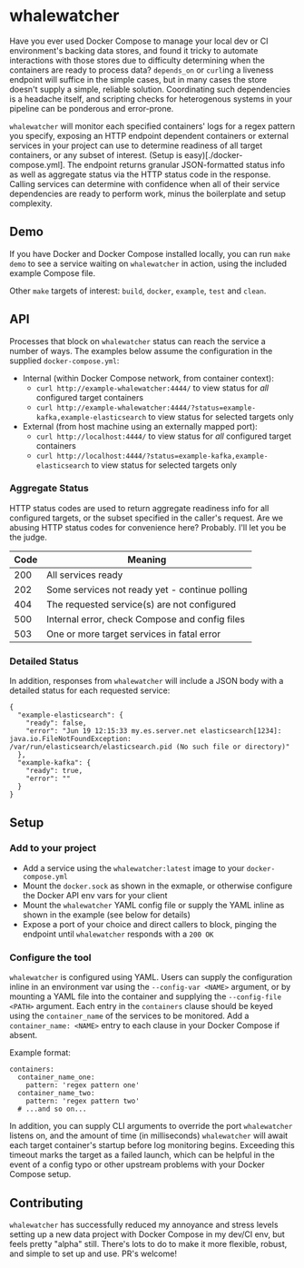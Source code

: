 # whalewatcher

Have you ever used Docker Compose to manage your local dev or CI environment's backing data stores, and found it tricky to automate interactions with those stores due to difficulty determining when the containers are ready to process data? `depends_on` or `curl`ing a liveness endpoint will suffice in the simple cases, but in many cases the store doesn't supply a simple, reliable solution. Coordinating such dependencies is a headache itself, and scripting checks for heterogenous systems in your pipeline can be ponderous and error-prone.

`whalewatcher` will monitor each specified containers' logs for a regex pattern you specify, exposing an HTTP endpoint dependent containers or external services in your project can use to determine readiness of all target containers, or any subset of interest. (Setup is easy)[./docker-compose.yml]. The endpoint returns granular JSON-formatted status info as well as aggregate status via the HTTP status code in the response. Calling services can determine with confidence when all of their service dependencies are ready to perform work, minus the boilerplate and setup complexity.

## Demo
If you have Docker and Docker Compose installed locally, you can run `make demo` to see a service waiting on `whalewatcher` in action, using the included example Compose file.

Other `make` targets of interest: `build`, `docker`, `example`, `test` and `clean`.

## API
Processes that block on `whalewatcher` status can reach the service a number of ways. The examples below assume the configuration in the supplied `docker-compose.yml`:
- Internal (within Docker Compose network, from container context):
  - `curl http://example-whalewatcher:4444/` to view status for _all_ configured target containers
  - `curl http://example-whalewatcher:4444/?status=example-kafka,example-elasticsearch` to view status for selected targets only
- External (from host machine using an externally mapped port):
  - `curl http://localhost:4444/` to view status for _all_ configured target containers
  - `curl http://localhost:4444/?status=example-kafka,example-elasticsearch` to view status for selected targets only

### Aggregate Status
HTTP status codes are used to return aggregate readiness info for all configured targets, or the subset specified in the caller's request. Are we abusing HTTP status codes for convenience here? Probably. I'll let you be the judge.

| Code         | Meaning                                        |
| ------------ | -----------------                              |
| 200          | All services ready                             |
| 202          | Some services not ready yet - continue polling |
| 404          | The requested service(s) are not configured    |
| 500          | Internal error, check Compose and config files |
| 503          | One or more target services in fatal error     |

### Detailed Status
In addition, responses from `whalewatcher` will include a JSON body with a detailed status for each requested service:

```
{
  "example-elasticsearch": {
    "ready": false,
    "error": "Jun 19 12:15:33 my.es.server.net elasticsearch[1234]: java.io.FileNotFoundException: /var/run/elasticsearch/elasticsearch.pid (No such file or directory)"
  },
  "example-kafka": {
    "ready": true,
    "error": ""
  }
}
```

## Setup

### Add to your project
- Add a service using the `whalewatcher:latest` image to your `docker-compose.yml`
- Mount the `docker.sock` as shown in the exmaple, or otherwise configure the Docker API env vars for your client
- Mount the `whalewatcher` YAML config file or supply the YAML inline as shown in the example (see below for details)
- Expose a port of your choice and direct callers to block, pinging the endpoint until `whalewatcher` responds with a `200 OK`

### Configure the tool
`whalewatcher` is configured using YAML. Users can supply the configuration inline in an environment var using the `--config-var <NAME>` argument, or by mounting a YAML file into the container and supplying the `--config-file <PATH>` argument. Each entry in the `containers` clause should be keyed using the `container_name` of the services to be monitored. Add a `container_name: <NAME>` entry to each clause in your Docker Compose if absent.

Example format:
```
containers:
  container_name_one:
    pattern: 'regex pattern one'
  container_name_two:
    pattern: 'regex pattern two'
  # ...and so on...
```

In addition, you can supply CLI arguments to override the port `whalewatcher` listens on, and the amount of time (in milliseconds) `whalewatcher` will await each target container's startup before log monitoring begins. Exceeding this timeout marks the target as a failed launch, which can be helpful in the event of a config typo or other upstream problems with your Docker Compose setup.

## Contributing
`whalewatcher` has successfully reduced my annoyance and stress levels setting up a new data project with Docker Compose in my dev/CI env, but feels pretty "alpha" still. There's lots to do to make it more flexible, robust, and simple to set up and use. PR's welcome!

